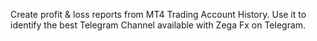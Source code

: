 Create profit & loss reports from MT4 Trading Account History. Use it to identify the best Telegram Channel available with Zega Fx on Telegram.

